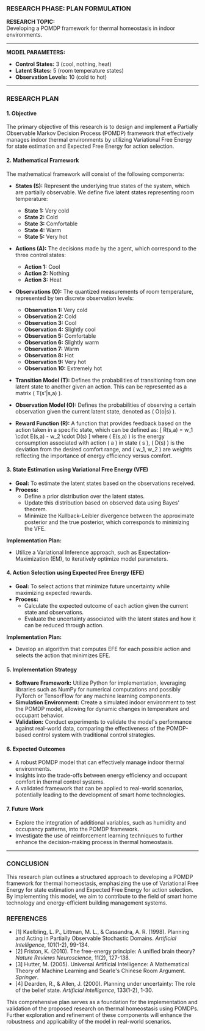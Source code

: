 ### RESEARCH PHASE: PLAN FORMULATION

**RESEARCH TOPIC:**  
Developing a POMDP framework for thermal homeostasis in indoor environments.

---

**MODEL PARAMETERS:**
- **Control States:** 3 (cool, nothing, heat)
- **Latent States:** 5 (room temperature states)
- **Observation Levels:** 10 (cold to hot)

---

### RESEARCH PLAN

#### 1. **Objective**
The primary objective of this research is to design and implement a Partially Observable Markov Decision Process (POMDP) framework that effectively manages indoor thermal environments by utilizing Variational Free Energy for state estimation and Expected Free Energy for action selection.

#### 2. **Mathematical Framework**
The mathematical framework will consist of the following components:

- **States (S):** Represent the underlying true states of the system, which are partially observable. We define five latent states representing room temperature:
  - **State 1:** Very cold
  - **State 2:** Cold
  - **State 3:** Comfortable
  - **State 4:** Warm
  - **State 5:** Very hot

- **Actions (A):** The decisions made by the agent, which correspond to the three control states:
  - **Action 1:** Cool
  - **Action 2:** Nothing
  - **Action 3:** Heat

- **Observations (O):** The quantized measurements of room temperature, represented by ten discrete observation levels:
  - **Observation 1:** Very cold
  - **Observation 2:** Cold
  - **Observation 3:** Cool
  - **Observation 4:** Slightly cool
  - **Observation 5:** Comfortable
  - **Observation 6:** Slightly warm
  - **Observation 7:** Warm
  - **Observation 8:** Hot
  - **Observation 9:** Very hot
  - **Observation 10:** Extremely hot

- **Transition Model (T):** Defines the probabilities of transitioning from one latent state to another given an action. This can be represented as a matrix \( T(s'|s,a) \).

- **Observation Model (O):** Defines the probabilities of observing a certain observation given the current latent state, denoted as \( O(o|s) \).

- **Reward Function (R):** A function that provides feedback based on the action taken in a specific state, which can be defined as:
  \[
  R(s,a) = w_1 \cdot E(s,a) - w_2 \cdot D(s)
  \]
  where \( E(s,a) \) is the energy consumption associated with action \( a \) in state \( s \), \( D(s) \) is the deviation from the desired comfort range, and \( w_1, w_2 \) are weights reflecting the importance of energy efficiency versus comfort.

#### 3. **State Estimation using Variational Free Energy (VFE)**
- **Goal:** To estimate the latent states based on the observations received.
- **Process:**
  - Define a prior distribution over the latent states.
  - Update this distribution based on observed data using Bayes' theorem.
  - Minimize the Kullback-Leibler divergence between the approximate posterior and the true posterior, which corresponds to minimizing the VFE.

**Implementation Plan:**
- Utilize a Variational Inference approach, such as Expectation-Maximization (EM), to iteratively optimize model parameters.

#### 4. **Action Selection using Expected Free Energy (EFE)**
- **Goal:** To select actions that minimize future uncertainty while maximizing expected rewards.
- **Process:**
  - Calculate the expected outcome of each action given the current state and observations.
  - Evaluate the uncertainty associated with the latent states and how it can be reduced through action.

**Implementation Plan:**
- Develop an algorithm that computes EFE for each possible action and selects the action that minimizes EFE.

#### 5. **Implementation Strategy**
- **Software Framework:** Utilize Python for implementation, leveraging libraries such as NumPy for numerical computations and possibly PyTorch or TensorFlow for any machine learning components.
- **Simulation Environment:** Create a simulated indoor environment to test the POMDP model, allowing for dynamic changes in temperature and occupant behavior.
- **Validation:** Conduct experiments to validate the model's performance against real-world data, comparing the effectiveness of the POMDP-based control system with traditional control strategies.

#### 6. **Expected Outcomes**
- A robust POMDP model that can effectively manage indoor thermal environments.
- Insights into the trade-offs between energy efficiency and occupant comfort in thermal control systems.
- A validated framework that can be applied to real-world scenarios, potentially leading to the development of smart home technologies.

#### 7. **Future Work**
- Explore the integration of additional variables, such as humidity and occupancy patterns, into the POMDP framework.
- Investigate the use of reinforcement learning techniques to further enhance the decision-making process in thermal homeostasis.

---

### CONCLUSION
This research plan outlines a structured approach to developing a POMDP framework for thermal homeostasis, emphasizing the use of Variational Free Energy for state estimation and Expected Free Energy for action selection. By implementing this model, we aim to contribute to the field of smart home technology and energy-efficient building management systems.

### REFERENCES
- [1] Kaelbling, L. P., Littman, M. L., & Cassandra, A. R. (1998). Planning and Acting in Partially Observable Stochastic Domains. *Artificial Intelligence*, 101(1-2), 99-134.
- [2] Friston, K. (2010). The free-energy principle: A unified brain theory? *Nature Reviews Neuroscience*, 11(2), 127-138.
- [3] Hutter, M. (2005). Universal Artificial Intelligence: A Mathematical Theory of Machine Learning and Searle's Chinese Room Argument. *Springer*.
- [4] Dearden, R., & Allen, J. (2000). Planning under uncertainty: The role of the belief state. *Artificial Intelligence*, 133(1-2), 1-30.

This comprehensive plan serves as a foundation for the implementation and validation of the proposed research on thermal homeostasis using POMDPs. Further exploration and refinement of these components will enhance the robustness and applicability of the model in real-world scenarios.